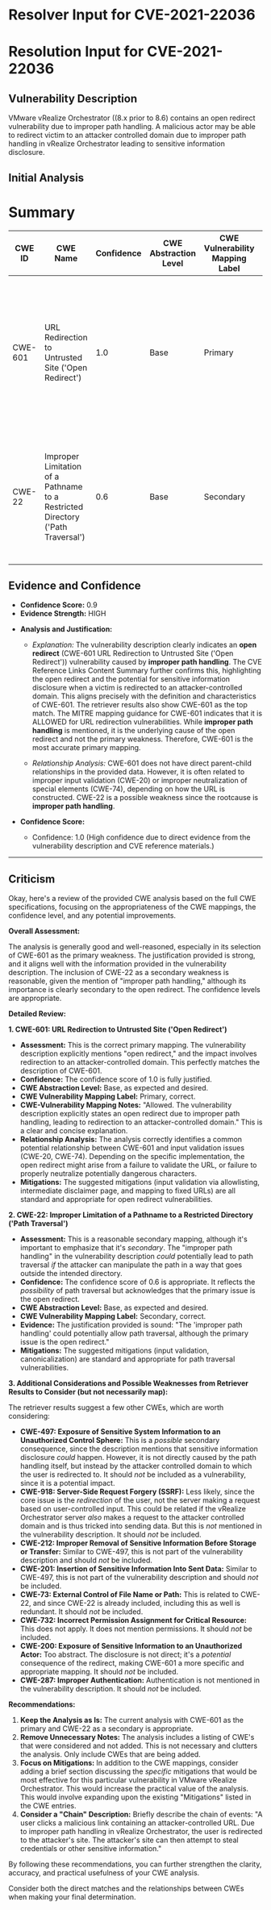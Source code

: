 # Resolver Input for CVE-2021-22036

# Resolution Input for CVE-2021-22036

## Vulnerability Description
VMware vRealize Orchestrator ((8.x prior to 8.6) contains an open redirect vulnerability due to improper path handling. A malicious actor may be able to redirect victim to an attacker controlled domain due to improper path handling in vRealize Orchestrator leading to sensitive information disclosure.

## Initial Analysis
# Summary
| CWE ID | CWE Name | Confidence | CWE Abstraction Level | CWE Vulnerability Mapping Label | CWE-Vulnerability Mapping Notes |
|---|---|---|---|---|---|
| CWE-601 | URL Redirection to Untrusted Site ('Open Redirect') | 1.0 | Base | Primary | Allowed. The vulnerability description explicitly states an open redirect due to improper path handling, leading to redirection to an attacker-controlled domain. |
| CWE-22 | Improper Limitation of a Pathname to a Restricted Directory ('Path Traversal') | 0.6 | Base | Secondary | Allowed. The "improper path handling" could potentially allow path traversal, although the primary issue is the open redirect. |

## Evidence and Confidence

*   **Confidence Score:** 0.9
*   **Evidence Strength:** HIGH

- **Analysis and Justification:**  
  - *Explanation:* The vulnerability description clearly indicates an **open redirect** (CWE-601 URL Redirection to Untrusted Site ('Open Redirect')) vulnerability caused by **improper path handling**. The CVE Reference Links Content Summary further confirms this, highlighting the open redirect and the potential for sensitive information disclosure when a victim is redirected to an attacker-controlled domain. This aligns precisely with the definition and characteristics of CWE-601. The retriever results also show CWE-601 as the top match. The MITRE mapping guidance for CWE-601 indicates that it is ALLOWED for URL redirection vulnerabilities. While **improper path handling** is mentioned, it is the underlying cause of the open redirect and not the primary weakness. Therefore, CWE-601 is the most accurate primary mapping.

  - *Relationship Analysis:* CWE-601 does not have direct parent-child relationships in the provided data. However, it is often related to improper input validation (CWE-20) or improper neutralization of special elements (CWE-74), depending on how the URL is constructed. CWE-22 is a possible weakness since the rootcause is **improper path handling**.

- **Confidence Score:**  
  - Confidence: 1.0 (High confidence due to direct evidence from the vulnerability description and CVE reference materials.)

---

## Criticism
Okay, here's a review of the provided CWE analysis based on the full CWE specifications, focusing on the appropriateness of the CWE mappings, the confidence level, and any potential improvements.

**Overall Assessment:**

The analysis is generally good and well-reasoned, especially in its selection of CWE-601 as the primary weakness. The justification provided is strong, and it aligns well with the information provided in the vulnerability description. The inclusion of CWE-22 as a secondary weakness is reasonable, given the mention of "improper path handling," although its importance is clearly secondary to the open redirect. The confidence levels are appropriate.

**Detailed Review:**

**1. CWE-601: URL Redirection to Untrusted Site ('Open Redirect')**

*   **Assessment:** This is the correct primary mapping.  The vulnerability description explicitly mentions "open redirect," and the impact involves redirection to an attacker-controlled domain. This perfectly matches the description of CWE-601.
*   **Confidence:** The confidence score of 1.0 is fully justified.
*   **CWE Abstraction Level:** Base, as expected and desired.
*   **CWE Vulnerability Mapping Label:** Primary, correct.
*   **CWE-Vulnerability Mapping Notes:** "Allowed. The vulnerability description explicitly states an open redirect due to improper path handling, leading to redirection to an attacker-controlled domain." This is a clear and concise explanation.
*   **Relationship Analysis:** The analysis correctly identifies a common potential relationship between CWE-601 and input validation issues (CWE-20, CWE-74).  Depending on the specific implementation, the open redirect might arise from a failure to validate the URL, or failure to properly neutralize potentially dangerous characters.
*   **Mitigations:** The suggested mitigations (input validation via allowlisting, intermediate disclaimer page, and mapping to fixed URLs) are all standard and appropriate for open redirect vulnerabilities.

**2. CWE-22: Improper Limitation of a Pathname to a Restricted Directory ('Path Traversal')**

*   **Assessment:** This is a reasonable secondary mapping, although it's important to emphasize that it's *secondary*.  The "improper path handling" in the vulnerability description *could* potentially lead to path traversal *if* the attacker can manipulate the path in a way that goes outside the intended directory.
*   **Confidence:** The confidence score of 0.6 is appropriate. It reflects the *possibility* of path traversal but acknowledges that the primary issue is the open redirect.
*   **CWE Abstraction Level:** Base, as expected and desired.
*   **CWE Vulnerability Mapping Label:** Secondary, correct.
*   **Evidence:** The justification provided is sound: "The 'improper path handling' could potentially allow path traversal, although the primary issue is the open redirect."
*   **Mitigations:** The suggested mitigations (input validation, canonicalization) are standard and appropriate for path traversal vulnerabilities.

**3. Additional Considerations and Possible Weaknesses from Retriever Results to Consider (but not necessarily map):**

The retriever results suggest a few other CWEs, which are worth considering:

*   **CWE-497: Exposure of Sensitive System Information to an Unauthorized Control Sphere:** This is a *possible* secondary consequence, since the description mentions that sensitive information disclosure *could* happen.  However, it is not directly caused by the path handling itself, but instead by the attacker controlled domain to which the user is redirected to.  It should *not* be included as a vulnerability, since it is a potential impact.
*   **CWE-918: Server-Side Request Forgery (SSRF):**  Less likely, since the core issue is the *redirection* of the user, not the server making a request based on user-controlled input. This could be related if the vRealize Orchestrator server *also* makes a request to the attacker controlled domain and is thus tricked into sending data. But this is *not* mentioned in the vulnerability description. It should *not* be included.
*    **CWE-212: Improper Removal of Sensitive Information Before Storage or Transfer:** Similar to CWE-497, this is not part of the vulnerability description and should *not* be included.
*    **CWE-201: Insertion of Sensitive Information Into Sent Data:** Similar to CWE-497, this is not part of the vulnerability description and should *not* be included.
*   **CWE-73: External Control of File Name or Path:** This is related to CWE-22, and since CWE-22 is already included, including this as well is redundant. It should *not* be included.
*   **CWE-732: Incorrect Permission Assignment for Critical Resource:** This does not apply. It does not mention permissions. It should *not* be included.
*   **CWE-200: Exposure of Sensitive Information to an Unauthorized Actor:** Too abstract. The disclosure is not direct; it's a *potential* consequence of the redirect, making CWE-601 a more specific and appropriate mapping. It should *not* be included.
*   **CWE-287: Improper Authentication:** Authentication is not mentioned in the vulnerability description. It should *not* be included.

**Recommendations:**

1.  **Keep the Analysis as Is:** The current analysis with CWE-601 as the primary and CWE-22 as a secondary is appropriate.
2.  **Remove Unnecessary Notes:** The analysis includes a listing of CWE's that were considered and not added. This is not necessary and clutters the analysis. Only include CWEs that are being added.
3.  **Focus on Mitigations:** In addition to the CWE mappings, consider adding a brief section discussing the *specific* mitigations that would be most effective for this particular vulnerability in VMware vRealize Orchestrator. This would increase the practical value of the analysis. This would involve expanding upon the existing "Mitigations" listed in the CWE entries.
4.  **Consider a "Chain" Description:** Briefly describe the chain of events:  "A user clicks a malicious link containing an attacker-controlled URL.  Due to improper path handling in vRealize Orchestrator, the user is redirected to the attacker's site. The attacker's site can then attempt to steal credentials or other sensitive information."

By following these recommendations, you can further strengthen the clarity, accuracy, and practical usefulness of your CWE analysis.

Consider both the direct matches and the relationships between CWEs
when making your final determination.
        